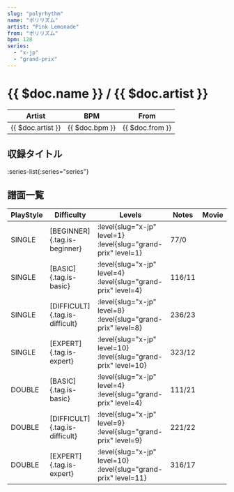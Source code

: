 ```yaml
---
slug: "polyrhythm"
name: "ポリリズム"
artist: "Pink Lemonade"
from: "ポリリズム"
bpm: 128
series:
  - "x-jp"
  - "grand-prix"
---
```


# {{ $doc.name }} / {{ $doc.artist }}

|Artist|BPM|From|
|------|---|----|
|{{ $doc.artist }}|{{ $doc.bpm }}|{{ $doc.from }}|

## 収録タイトル

:series-list{:series="series"}

## 譜面一覧

|PlayStyle|Difficulty|Levels|Notes|Movie|
|---------|----------|------|-----|-----|
|SINGLE|[BEGINNER]{.tag.is-beginner}|<div class="field is-grouped is-grouped-multiline"> :level{slug="x-jp" level=1} :level{slug="grand-prix" level=1}</div>|77/0||
|SINGLE|[BASIC]{.tag.is-basic}|<div class="field is-grouped is-grouped-multiline"> :level{slug="x-jp" level=4} :level{slug="grand-prix" level=4}</div>|116/11||
|SINGLE|[DIFFICULT]{.tag.is-difficult}|<div class="field is-grouped is-grouped-multiline"> :level{slug="x-jp" level=8} :level{slug="grand-prix" level=8}</div>|236/23||
|SINGLE|[EXPERT]{.tag.is-expert}|<div class="field is-grouped is-grouped-multiline"> :level{slug="x-jp" level=10} :level{slug="grand-prix" level=10}</div>|323/12||
|DOUBLE|[BASIC]{.tag.is-basic}|<div class="field is-grouped is-grouped-multiline"> :level{slug="x-jp" level=4} :level{slug="grand-prix" level=4}</div>|111/21||
|DOUBLE|[DIFFICULT]{.tag.is-difficult}|<div class="field is-grouped is-grouped-multiline"> :level{slug="x-jp" level=9} :level{slug="grand-prix" level=9}</div>|221/22||
|DOUBLE|[EXPERT]{.tag.is-expert}|<div class="field is-grouped is-grouped-multiline"> :level{slug="x-jp" level=10} :level{slug="grand-prix" level=11}</div>|316/17||
